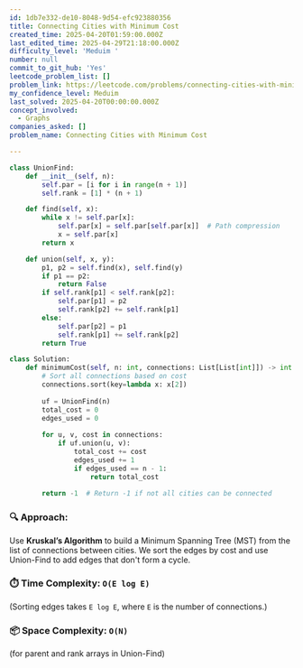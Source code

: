 ```yaml
---
id: 1db7e332-de10-8048-9d54-efc923880356
title: Connecting Cities with Minimum Cost
created_time: 2025-04-20T01:59:00.000Z
last_edited_time: 2025-04-29T21:18:00.000Z
difficulty_level: 'Meduim '
number: null
commit_to_git_hub: 'Yes'
leetcode_problem_list: []
problem_link: https://leetcode.com/problems/connecting-cities-with-minimum-cost/
my_confidence_level: Meduim
last_solved: 2025-04-20T00:00:00.000Z
concept_involved:
  - Graphs
companies_asked: []
problem_name: Connecting Cities with Minimum Cost

---
```


```python
class UnionFind:
    def __init__(self, n):
        self.par = [i for i in range(n + 1)]
        self.rank = [1] * (n + 1)

    def find(self, x):
        while x != self.par[x]:
            self.par[x] = self.par[self.par[x]]  # Path compression
            x = self.par[x]
        return x

    def union(self, x, y):
        p1, p2 = self.find(x), self.find(y)
        if p1 == p2:
            return False
        if self.rank[p1] < self.rank[p2]:
            self.par[p1] = p2
            self.rank[p2] += self.rank[p1]
        else:
            self.par[p2] = p1
            self.rank[p1] += self.rank[p2]
        return True

class Solution:
    def minimumCost(self, n: int, connections: List[List[int]]) -> int:
        # Sort all connections based on cost
        connections.sort(key=lambda x: x[2])
        
        uf = UnionFind(n)
        total_cost = 0
        edges_used = 0
        
        for u, v, cost in connections:
            if uf.union(u, v):
                total_cost += cost
                edges_used += 1
                if edges_used == n - 1:
                    return total_cost
        
        return -1  # Return -1 if not all cities can be connected

```

### 🔍 **Approach:**

Use **Kruskal’s Algorithm** to build a Minimum Spanning Tree (MST) from the list of connections between cities. We sort the edges by cost and use Union-Find to add edges that don't form a cycle.

### ⏱️ **Time Complexity:** `O(E log E)`

(Sorting edges takes `E log E`, where `E` is the number of connections.)

### 📦 **Space Complexity:** `O(N)`

(for parent and rank arrays in Union-Find)
